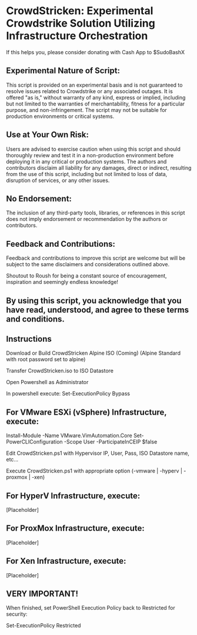 # CrowdStricken: Experimental Crowdstrike Solution Utilizing Infrastructure Orchestration

If this helps you, please consider donating with Cash App to $SudoBashX

## Experimental Nature of Script:

This script is provided on an experimental basis and is not guaranteed to resolve issues related to Crowdstrike or any associated outages. 
It is offered "as is," without warranty of any kind, express or implied, including but not limited to the warranties of merchantability, fitness for a particular purpose, and non-infringement. 
The script may not be suitable for production environments or critical systems.

## Use at Your Own Risk:

Users are advised to exercise caution when using this script and should thoroughly review and test it in a non-production environment before deploying it in any critical or production systems. 
The authors and contributors disclaim all liability for any damages, direct or indirect, resulting from the use of this script, including but not limited to loss of data, disruption of services, or any other issues.

## No Endorsement:

The inclusion of any third-party tools, libraries, or references in this script does not imply endorsement or recommendation by the authors or contributors.

## Feedback and Contributions:

Feedback and contributions to improve this script are welcome but will be subject to the same disclaimers and considerations outlined above.

Shoutout to Roush for being a constant source of encouragement, inspiration and seemingly endless knowledge!

By using this script, you acknowledge that you have read, understood, and agree to these terms and conditions.
-

Instructions
-

Download or Build CrowdStricken Alpine ISO (Coming) (Alpine Standard with root password set to alpine)

Transfer CrowdStricken.iso to ISO Datastore

Open Powershell as Administrator

In powershell execute:
Set-ExecutionPolicy Bypass

## For VMware ESXi (vSphere) Infrastructure, execute:

Install-Module -Name VMware.VimAutomation.Core
Set-PowerCLIConfiguration -Scope User -ParticipateInCEIP $false

Edit CrowdStricken.ps1 with Hypervisor IP, User, Pass, ISO Datastore name, etc...

Execute CrowdStricken.ps1 with appropriate option (-vmware | -hyperv | -proxmox | -xen)


## For HyperV Infrastructure, execute:
[Placeholder]


## For ProxMox Infrastructure, execute:
[Placeholder]


## For Xen Infrastructure, execute:
[Placeholder]


## VERY IMPORTANT!

When finished, set PowerShell Execution Policy back to Restricted for security:

Set-ExecutionPolicy Restricted
